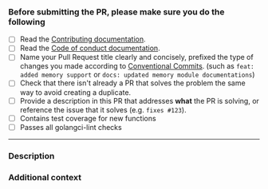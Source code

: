 <!-- Thank you for contributing! -->

### Before submitting the PR, please make sure you do the following

- [ ] Read the [Contributing documentation](https://github.com/tmc/langchaingo/blob/main/CONTRIBUTING.md).
- [ ] Read the [Code of conduct documentation](https://github.com/tmc/langchaingo/blob/main/CODE_OF_CONDUCT.md).
- [ ] Name your Pull Request title clearly and concisely, prefixed the type of changes you made according to [Conventional Commits](https://www.conventionalcommits.org/en/v1.0.0/). (such as `feat: added memory support` or `docs: updated memory module documentations`)
- [ ] Check that there isn't already a PR that solves the problem the same way to avoid creating a duplicate.
- [ ] Provide a description in this PR that addresses **what** the PR is solving, or reference the issue that it solves (e.g. `fixes #123`).
- [ ] Contains test coverage for new functions
- [ ] Passes all golangci-lint checks

<!-- if you are introducing new concepts -->
<!--
- [ ] Describes source of new concepts.
- [ ] References existing implementations as appropriate.
-->

---

### Description

<!-- Please insert your description here and provide especially info about the "what" this PR is solving -->

### Additional context

<!-- e.g. is there anything you'd like reviewers to focus on? -->
